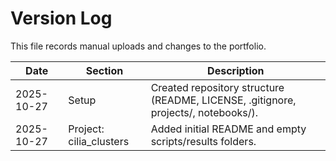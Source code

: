 # Version Log

This file records manual uploads and changes to the portfolio.

| Date | Section | Description |
|------|----------|--------------|
| 2025-10-27 | Setup | Created repository structure (README, LICENSE, .gitignore, projects/, notebooks/). |
| 2025-10-27 | Project: cilia_clusters | Added initial README and empty scripts/results folders. |
